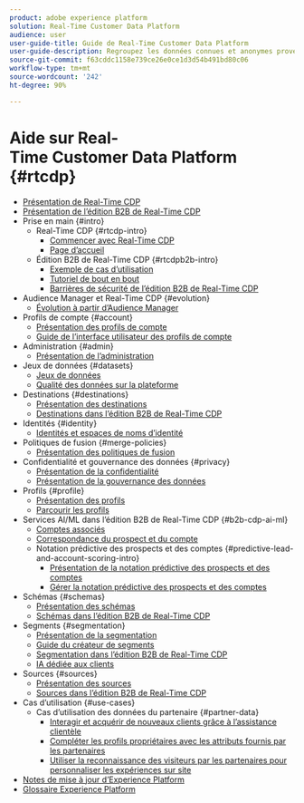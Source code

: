 ```yaml
---
product: adobe experience platform
solution: Real-Time Customer Data Platform
audience: user
user-guide-title: Guide de Real-Time Customer Data Platform
user-guide-description: Regroupez les données connues et anonymes provenant de plusieurs entreprises sources afin de créer des profils clients, puis des segments d’audience à partir de ces profils et enfin d’activer ces segments vers des destinations tierces.
source-git-commit: f63cddc1158e739ce26e0ce1d3d54b491bd80c06
workflow-type: tm+mt
source-wordcount: '242'
ht-degree: 90%

---
```



# Aide sur Real-Time Customer Data Platform {#rtcdp}

* [Présentation de Real-Time CDP](overview.md)
* [Présentation de l’édition B2B de Real-Time CDP](b2b-overview.md)
* Prise en main {#intro}
   * Real-Time CDP {#rtcdp-intro}
      * [Commencer avec Real-Time CDP](get-started.md)
      * [Page d’accueil](home-page-dashboards.md)
   * Édition B2B de Real-Time CDP {#rtcdpb2b-intro}
      * [Exemple de cas d’utilisation](./b2b-use-case.md)
      * [Tutoriel de bout en bout](./b2b-tutorial.md)
      * [Barrières de sécurité de l’édition B2B de Real-Time CDP](b2b-guardrails.md)
* Audience Manager et Real-Time CDP {#evolution}
   * [Évolution à partir d’Audience Manager](aam-to-rtcdp.md)
* Profils de compte {#account}
   * [Présentation des profils de compte](accounts/account-profile-overview.md)
   * [Guide de l’interface utilisateur des profils de compte](accounts/account-profile-ui-guide.md)
* Administration {#admin}
   * [Présentation de l’administration](administration/admin-overview.md)
* Jeux de données {#datasets}
   * [Jeux de données](datasets/dataset.md)
   * [Qualité des données sur la plateforme](datasets/data-quality.md)
* Destinations {#destinations}
   * [Présentation des destinations](destinations/overview.md)
   * [Destinations dans l’édition B2B de Real-Time CDP](destinations/b2b.md)
* Identités {#identity}
   * [Identités et espaces de noms d’identité](profile/identities-overview.md)
* Politiques de fusion {#merge-policies}
   * [Présentation des politiques de fusion](profile/merge-policies.md)
* Confidentialité et gouvernance des données {#privacy}
   * [Présentation de la confidentialité](privacy/privacy-overview.md)
   * [Présentation de la gouvernance des données](privacy/data-governance-overview.md)
* Profils {#profile}
   * [Présentation des profils](profile/profile-overview.md)
   * [Parcourir les profils](profile/profile-browse.md)
* Services AI/ML dans l’édition B2B de Real-Time CDP {#b2b-cdp-ai-ml}
   * [Comptes associés](b2b-ai-ml-services/related-accounts.md)
   * [Correspondance du prospect et du compte](b2b-ai-ml-services/lead-to-account-matching.md)
   * Notation prédictive des prospects et des comptes {#predictive-lead-and-account-scoring-intro}
      * [Présentation de la notation prédictive des prospects et des comptes](b2b-ai-ml-services/predictive-lead-and-account-scoring.md)
      * [Gérer la notation prédictive des prospects et des comptes](b2b-ai-ml-services/manage-predictive-lead-and-account-scoring.md)
* Schémas {#schemas}
   * [Présentation des schémas](schemas/overview.md)
   * [Schémas dans l’édition B2B de Real-Time CDP](schemas/b2b.md)
* Segments {#segmentation}
   * [Présentation de la segmentation](segmentation/segmentation-overview.md)
   * [Guide du créateur de segments](segmentation/segment-builder-guide.md)
   * [Segmentation dans l’édition B2B de Real-Time CDP](segmentation/b2b.md)
   * [IA dédiée aux clients](segmentation/customer-ai.md)
* Sources {#sources}
   * [Présentation des sources](sources/sources-overview.md)
   * [Sources dans l’édition B2B de Real-Time CDP](sources/b2b.md)
* Cas d’utilisation {#use-cases}
   * Cas d’utilisation des données du partenaire {#partner-data}
      * [Interagir et acquérir de nouveaux clients grâce à l’assistance clientèle](/help/rtcdp/partner-data/prospecting.md)
      * [Compléter les profils propriétaires avec les attributs fournis par les partenaires](/help/rtcdp/partner-data/supplement-first-party-profiles.md)
      * [Utiliser la reconnaissance des visiteurs par les partenaires pour personnaliser les expériences sur site](/help/rtcdp/partner-data/onsite-personalization.md)
* [Notes de mise à jour d’Experience Platform](https://docs.adobe.com/content/help/fr-FR/experience-platform/release-notes/latest.html)
* [Glossaire Experience Platform](https://docs.adobe.com/content/help/fr-FR/experience-platform/landing/glossary.html)